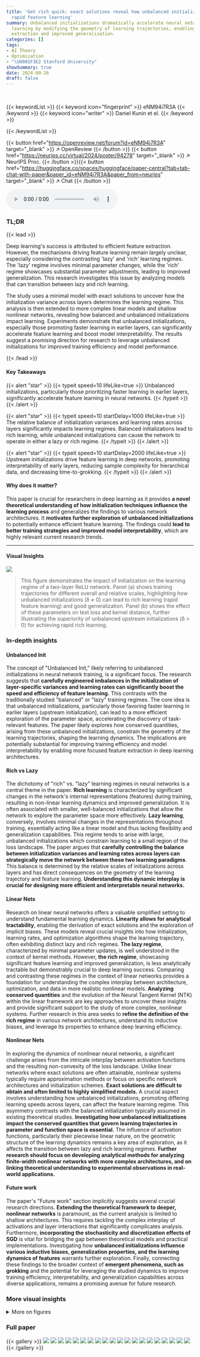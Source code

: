 ```yaml
---
title: 'Get rich quick: exact solutions reveal how unbalanced initializations promote
  rapid feature learning'
summary: Unbalanced initializations dramatically accelerate neural network feature
  learning by modifying the geometry of learning trajectories, enabling faster feature
  extraction and improved generalization.
categories: []
tags:
- AI Theory
- Optimization
- "\U0001F3E2 Stanford University"
showSummary: true
date: 2024-09-26
draft: false
---
```


<br>

{{< keywordList >}}
{{< keyword icon="fingerprint" >}} eNM94i7R3A {{< /keyword >}}
{{< keyword icon="writer" >}} Daniel Kunin et el. {{< /keyword >}}
 
{{< /keywordList >}}

{{< button href="https://openreview.net/forum?id=eNM94i7R3A" target="_blank" >}}
↗ OpenReview
{{< /button >}}
{{< button href="https://neurips.cc/virtual/2024/poster/94278" target="_blank" >}}
↗ NeurIPS Proc.
{{< /button >}}{{< button href="https://huggingface.co/spaces/huggingface/paper-central?tab=tab-chat-with-paper&paper_id=eNM94i7R3A&paper_from=neurips" target="_blank" >}}
↗ Chat
{{< /button >}}



<audio controls>
    <source src="https://ai-paper-reviewer.com/eNM94i7R3A/podcast.wav" type="audio/wav">
    Your browser does not support the audio element.
</audio>


### TL;DR


{{< lead >}}

Deep learning's success is attributed to efficient feature extraction. However, the mechanisms driving feature learning remain largely unclear, especially considering the contrasting 'lazy' and 'rich' learning regimes. The 'lazy' regime involves minimal parameter changes, while the 'rich' regime showcases substantial parameter adjustments, leading to improved generalization. This research investigates this issue by analyzing models that can transition between lazy and rich learning. 

The study uses a minimal model with exact solutions to uncover how the initialization variance across layers determines the learning regime. This analysis is then extended to more complex linear models and shallow nonlinear networks, revealing how balanced and unbalanced initializations impact learning. Experiments demonstrate that unbalanced initializations, especially those promoting faster learning in earlier layers, can significantly accelerate feature learning and boost model interpretability. The results suggest a promising direction for research to leverage unbalanced initializations for improved training efficiency and model performance.

{{< /lead >}}


#### Key Takeaways

{{< alert "star" >}}
{{< typeit speed=10 lifeLike=true >}} Unbalanced initializations, particularly those prioritizing faster learning in earlier layers, significantly accelerate feature learning in neural networks. {{< /typeit >}}
{{< /alert >}}

{{< alert "star" >}}
{{< typeit speed=10 startDelay=1000 lifeLike=true >}} The relative balance of initialization variances and learning rates across layers significantly impacts learning regimes. Balanced initializations lead to rich learning, while unbalanced initializations can cause the network to operate in either a lazy or rich regime. {{< /typeit >}}
{{< /alert >}}

{{< alert "star" >}}
{{< typeit speed=10 startDelay=2000 lifeLike=true >}} Upstream initializations drive feature learning in deep networks, promoting interpretability of early layers, reducing sample complexity for hierarchical data, and decreasing time-to-grokking. {{< /typeit >}}
{{< /alert >}}

#### Why does it matter?
This paper is crucial for researchers in deep learning as it provides **a novel theoretical understanding of how initialization techniques influence the learning process** and generalizes the findings to various network architectures. It **motivates further exploration of unbalanced initializations** to potentially enhance efficient feature learning.  The findings could **lead to better training strategies and improved model interpretability**, which are highly relevant current research trends.

------
#### Visual Insights



![](https://ai-paper-reviewer.com/eNM94i7R3A/figures_1_1.jpg)

> This figure demonstrates the impact of initialization on the learning regime of a two-layer ReLU network.  Panel (a) shows training trajectories for different overall and relative scales, highlighting how unbalanced initializations (δ ≠ 0) can lead to rich learning (rapid feature learning) and good generalization. Panel (b) shows the effect of these parameters on test loss and kernel distance, further illustrating the superiority of unbalanced upstream initializations (δ > 0) for achieving rapid rich learning.







### In-depth insights


#### Unbalanced Init
The concept of "Unbalanced Init," likely referring to unbalanced initializations in neural network training, is a significant focus.  The research suggests that **carefully engineered imbalances in the initialization of layer-specific variances and learning rates can significantly boost the speed and efficiency of feature learning.** This contrasts with the traditionally studied "balanced" or "lazy" training regimes. The core idea is that unbalanced initializations, particularly those favoring faster learning in earlier layers (upstream initialization), can lead to a more efficient exploration of the parameter space, accelerating the discovery of task-relevant features.  The paper likely explores how conserved quantities, arising from these unbalanced initializations, constrain the geometry of the learning trajectories, shaping the learning dynamics. The implications are potentially substantial for improving training efficiency and model interpretability by enabling more focused feature extraction in deep learning architectures.

#### Rich vs Lazy
The dichotomy of "rich" vs. "lazy" learning regimes in neural networks is a central theme in the paper.  **Rich learning** is characterized by significant changes in the network's internal representations (features) during training, resulting in non-linear learning dynamics and improved generalization. It is often associated with smaller, well-balanced initializations that allow the network to explore the parameter space more effectively. **Lazy learning**, conversely, involves minimal changes in the representations throughout training, essentially acting like a linear model and thus lacking flexibility and generalization capabilities.  This regime tends to arise with large, unbalanced initializations which constrain learning to a small region of the loss landscape. The paper argues that **carefully controlling the balance between initialization variances and learning rates across layers can strategically move the network between these two learning paradigms**. This balance is determined by the relative scales of initializations across layers and has direct consequences on the geometry of the learning trajectory and feature learning.  **Understanding this dynamic interplay is crucial for designing more efficient and interpretable neural networks.**

#### Linear Nets
Research on linear neural networks offers a valuable simplified setting to understand fundamental learning dynamics. **Linearity allows for analytical tractability**, enabling the derivation of exact solutions and the exploration of implicit biases.  These models reveal crucial insights into how initialization, learning rates, and optimization algorithms shape the learning trajectory, often exhibiting distinct lazy and rich regimes.  **The lazy regime**, characterized by minimal parameter updates, is well understood in the context of kernel methods. However, **the rich regime**, showcasing significant feature learning and improved generalization, is less analytically tractable but demonstrably crucial to deep learning success.  Comparing and contrasting these regimes in the context of linear networks provides a foundation for understanding the complex interplay between architecture, optimization, and data in more realistic nonlinear models.  **Analyzing conserved quantities** and the evolution of the Neural Tangent Kernel (NTK) within the linear framework are key approaches to uncover these insights and provide significant support to the study of more complex, nonlinear systems.  Further research in this area seeks to **refine the definition of the rich regime** in various network architectures, understand its inductive biases, and leverage its properties to enhance deep learning efficiency.

#### Nonlinear Nets
In exploring the dynamics of nonlinear neural networks, a significant challenge arises from the intricate interplay between activation functions and the resulting non-convexity of the loss landscape.  Unlike linear networks where exact solutions are often attainable, nonlinear systems typically require approximation methods or focus on specific network architectures and initialization schemes.  **Exact solutions are difficult to obtain and often limited to highly simplified models.**  A crucial aspect involves understanding how unbalanced initializations, promoting differing learning speeds across layers, can affect the feature learning regime. This asymmetry contrasts with the balanced initialization typically assumed in existing theoretical studies.  **Investigating how unbalanced initializations impact the conserved quantities that govern learning trajectories in parameter and function space is essential.** The influence of activation functions, particularly their piecewise linear nature, on the geometric structure of the learning dynamics remains a key area of exploration, as it affects the transition between lazy and rich learning regimes.  **Further research should focus on developing analytical methods for analyzing finite-width nonlinear networks with more complex architectures, and on linking theoretical understanding to experimental observations in real-world applications.**

#### Future work
The paper's "Future work" section implicitly suggests several crucial research directions.  **Extending the theoretical framework to deeper, nonlinear networks** is paramount, as the current analysis is limited to shallow architectures.  This requires tackling the complex interplay of activations and layer interactions that significantly complicates analysis.  Furthermore, **incorporating the stochasticity and discretization effects of SGD** is vital for bridging the gap between theoretical models and practical implementations. Investigating how **unbalanced initializations influence various inductive biases, generalization properties, and the learning dynamics of features** warrants further exploration.  Finally, connecting these findings to the broader context of **emergent phenomena, such as grokking** and the potential for leveraging the studied dynamics to improve training efficiency, interpretability, and generalization capabilities across diverse applications, remains a promising avenue for future research.


### More visual insights

<details>
<summary>More on figures
</summary>


![](https://ai-paper-reviewer.com/eNM94i7R3A/figures_1_2.jpg)

> This figure demonstrates how unbalanced initializations affect the learning regime of a two-layer neural network.  Panel (a) shows training trajectories for different overall and relative scales, highlighting how upstream initializations lead to faster learning and better alignment with a teacher network. Panel (b) shows a complex phase portrait of learning regimes in parameter space, illustrating the transition from lazy to rich learning driven by overall scale and the directionality of relative scale (upstream vs. downstream).


![](https://ai-paper-reviewer.com/eNM94i7R3A/figures_3_1.jpg)

> This figure shows how the conserved quantity delta (δ) influences the geometry of the training trajectory in parameter space for a two-layer single-neuron linear network.  The conserved quantity δ = nwa² – Na||w||2 constrains the trajectory to different shapes depending on its value:  - **δ < 0 (Downstream):** The trajectory is constrained to a one-sheeted hyperboloid. - **δ = 0 (Balanced):** The trajectory follows a double cone shape. - **δ > 0 (Upstream):** The trajectory is constrained to a two-sheeted hyperboloid.  The figure illustrates these trajectories for three different initializations (a0, w0) that have the same product (a0*w0),  highlighting how the conserved quantity δ shapes the geometry of the optimization landscape.


![](https://ai-paper-reviewer.com/eNM94i7R3A/figures_4_1.jpg)

> This figure shows the comparison between theoretical predictions and gradient flow simulations for a single hidden neuron model across different values of delta (δ).  The metrics plotted are the signed magnitude μ, alignment φ, and kernel distance S(0, t). The results demonstrate distinct learning dynamics across different δ regimes, showcasing lazy, rich, and delayed rich learning behaviors.


![](https://ai-paper-reviewer.com/eNM94i7R3A/figures_5_1.jpg)

> This figure shows how the conserved quantity  δ influences the learning trajectories in function space.  The left panel shows the trajectories for a whitened input matrix (XTX = I), where exact solutions can be derived. The right panel shows the trajectories for a low-rank input matrix, where exact solutions are only possible in the limit of  δ  approaching positive or negative infinity.  Different initializations (upstream, downstream, and balanced) lead to distinct learning behaviors.


![](https://ai-paper-reviewer.com/eNM94i7R3A/figures_8_1.jpg)

> This figure demonstrates the difference between lazy and rich learning regimes in a two-layer ReLU network trained on an XOR-like dataset.  Panel (a) visually shows how the input-output map's surface changes over time, revealing different activation patterns. Lazy learning retains the same activation pattern, while rich learning shows dynamic changes in activation patterns. Panel (b) quantitatively supports these observations by showing that rich learning involves large changes in activation patterns (Hamming distance) with only small changes in parameters, while lazy learning shows smaller changes in both.


![](https://ai-paper-reviewer.com/eNM94i7R3A/figures_9_1.jpg)

> This figure shows experimental results supporting the claim that upstream initializations (where the first layer learns faster than subsequent layers) improve feature learning in various deep learning models.  Subfigure (a) shows kernel distance, measuring the change in the model's learned kernel, demonstrating that upstream initialization leads to more significant changes. Subfigure (b) presents convolutional filter visualizations, showing that upstream initialization leads to simpler, more interpretable filters in the early layers of a CNN. Subfigure (c) illustrates that upstream initialization reduces the sample complexity needed to learn hierarchical data, while subfigure (d) shows that it reduces the time until successful generalization is achieved (a phenomenon known as 'grokking').


![](https://ai-paper-reviewer.com/eNM94i7R3A/figures_19_1.jpg)

> This figure shows how the conserved quantity delta (δ) influences the geometry of the training trajectory in parameter space.  Different values of δ correspond to different geometric shapes (hyperboloids or cones), each constraining the learning dynamics to specific regions. The color-coding of the surface indicates the training loss at different points in parameter space, showing how different initializations and trajectories lead to varying levels of loss. The figure visually represents the transition between lazy and rich learning regimes by showing how the geometry of the trajectory changes based on the initial conditions. This is a key illustration of how the conserved quantity affects the training dynamics. 


![](https://ai-paper-reviewer.com/eNM94i7R3A/figures_20_1.jpg)

> This figure shows the comparison between theoretical predictions and gradient flow simulations for three key metrics (μ, φ, and S(0,t)).  The dynamics of these metrics are shown for different values of δ (relative scale), which determines the learning regime (lazy, rich, or delayed rich). Upstream initializations (δ>0) show minimal changes in μ, rapid alignment in φ, and S remains near zero (lazy). Balanced initializations (δ=0) exhibit significant changes in both μ and φ, and S quickly increases (rich). Downstream initializations (δ<0) initially show a rapid decrease in μ, followed by slow increases in both μ and φ, and a delayed increase in S (delayed rich).


![](https://ai-paper-reviewer.com/eNM94i7R3A/figures_34_1.jpg)

> This figure shows that rapid feature learning is driven by large changes in the activation patterns with minimal parameter changes.  Two-layer ReLU networks are trained on an XOR-like task, starting from an almost-zero input-output map.  The top row shows the impact of a balanced or upstream initialization; an initial rapid change in activation patterns with minimal changes to the input-output map, followed by a data-fitting phase. The bottom row illustrates a lazy initialization, where the activation partition remains static throughout training, and the network simply reweights the neurons to fit the data. The right panel (b) further quantifies this by plotting the Hamming distance (changes in activation patterns) and parameter distance as a function of overall and relative scales, demonstrating that unbalanced initializations, especially upstream, lead to fast rich learning.


![](https://ai-paper-reviewer.com/eNM94i7R3A/figures_37_1.jpg)

> This figure demonstrates the impact of unbalanced initializations on the learning dynamics of a two-layer neural network. Panel (a) shows how different overall scales and relative scales between layers affect the training trajectories, leading to either lazy or rich learning regimes. Panel (b) illustrates the relationship between overall scale, relative scale, test loss, and kernel distance, revealing that a small overall scale and large relative scale (upstream initialization) lead to rapid rich learning and good generalization.


![](https://ai-paper-reviewer.com/eNM94i7R3A/figures_38_1.jpg)

> This figure shows experimental results supporting the claim that upstream initialization promotes rapid feature learning.  It demonstrates the impact of unbalanced initializations on four different aspects: feature learning via activation pattern changes, interpretability of early convolutional layers, sample complexity in hierarchical data learning, and the speed of 'grokking' in modular arithmetic.  In all cases, the effect is achieved by modifying the initialization variance of early layers relative to later ones. 


![](https://ai-paper-reviewer.com/eNM94i7R3A/figures_39_1.jpg)

> This figure demonstrates the impact of upstream initializations on various aspects of deep learning.  It shows that upstream initializations (where the first layer learns faster than subsequent layers) lead to faster feature learning, improved interpretability of early layers in convolutional neural networks (CNNs), reduced sample complexity in learning hierarchical data, and faster 'grokking' (sudden generalization) in modular arithmetic tasks.  The experiments involve scaling the initialization of the first (and last) layer to control the relative learning speed.  Subfigures illustrate these impacts using different metrics: kernel distance, convolutional filter visualizations, random hierarchy model results, and transformer grokking results.


</details>






### Full paper

{{< gallery >}}
<img src="https://ai-paper-reviewer.com/eNM94i7R3A/1.png" class="grid-w50 md:grid-w33 xl:grid-w25" />
<img src="https://ai-paper-reviewer.com/eNM94i7R3A/2.png" class="grid-w50 md:grid-w33 xl:grid-w25" />
<img src="https://ai-paper-reviewer.com/eNM94i7R3A/3.png" class="grid-w50 md:grid-w33 xl:grid-w25" />
<img src="https://ai-paper-reviewer.com/eNM94i7R3A/4.png" class="grid-w50 md:grid-w33 xl:grid-w25" />
<img src="https://ai-paper-reviewer.com/eNM94i7R3A/5.png" class="grid-w50 md:grid-w33 xl:grid-w25" />
<img src="https://ai-paper-reviewer.com/eNM94i7R3A/6.png" class="grid-w50 md:grid-w33 xl:grid-w25" />
<img src="https://ai-paper-reviewer.com/eNM94i7R3A/7.png" class="grid-w50 md:grid-w33 xl:grid-w25" />
<img src="https://ai-paper-reviewer.com/eNM94i7R3A/8.png" class="grid-w50 md:grid-w33 xl:grid-w25" />
<img src="https://ai-paper-reviewer.com/eNM94i7R3A/9.png" class="grid-w50 md:grid-w33 xl:grid-w25" />
<img src="https://ai-paper-reviewer.com/eNM94i7R3A/10.png" class="grid-w50 md:grid-w33 xl:grid-w25" />
<img src="https://ai-paper-reviewer.com/eNM94i7R3A/11.png" class="grid-w50 md:grid-w33 xl:grid-w25" />
<img src="https://ai-paper-reviewer.com/eNM94i7R3A/12.png" class="grid-w50 md:grid-w33 xl:grid-w25" />
<img src="https://ai-paper-reviewer.com/eNM94i7R3A/13.png" class="grid-w50 md:grid-w33 xl:grid-w25" />
<img src="https://ai-paper-reviewer.com/eNM94i7R3A/14.png" class="grid-w50 md:grid-w33 xl:grid-w25" />
<img src="https://ai-paper-reviewer.com/eNM94i7R3A/15.png" class="grid-w50 md:grid-w33 xl:grid-w25" />
<img src="https://ai-paper-reviewer.com/eNM94i7R3A/16.png" class="grid-w50 md:grid-w33 xl:grid-w25" />
<img src="https://ai-paper-reviewer.com/eNM94i7R3A/17.png" class="grid-w50 md:grid-w33 xl:grid-w25" />
<img src="https://ai-paper-reviewer.com/eNM94i7R3A/18.png" class="grid-w50 md:grid-w33 xl:grid-w25" />
<img src="https://ai-paper-reviewer.com/eNM94i7R3A/19.png" class="grid-w50 md:grid-w33 xl:grid-w25" />
<img src="https://ai-paper-reviewer.com/eNM94i7R3A/20.png" class="grid-w50 md:grid-w33 xl:grid-w25" />
{{< /gallery >}}